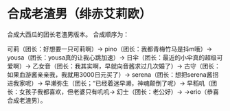 # 合成老渣男（绯赤艾莉欧） #

合成大西瓜的团长老渣男版本。
合成顺序为：

可莉（团长：好想要一只可莉啊）->
pino（团长：我都青梅竹马是抖m哦）->
yousa（团长：yousa真的让我心跳加速）->
日伞（团长：最近的小伞真的超级可爱啊）->
乙女音（团长：我其实啊，早就向音酱求过几次婚了）->
古守（团长：如果血游酱亲亲我，我就用3000日元买了）->
serena（团长：想把serena酱拐进我家呢）->
早濑弥生（团长；“已经着迷早濑，神魂颠倒了呢）->
早稻叽（团长：女孩子我都喜欢，但老婆只有叽叽->
幻士（团长：老公好）->
->erio（恭喜合成老渣男）。
